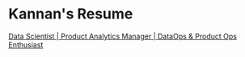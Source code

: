 # Kannan's Resume

<a href="" >Data Scientist | Product Analytics Manager | DataOps &amp; Product Ops Enthusiast</a>
